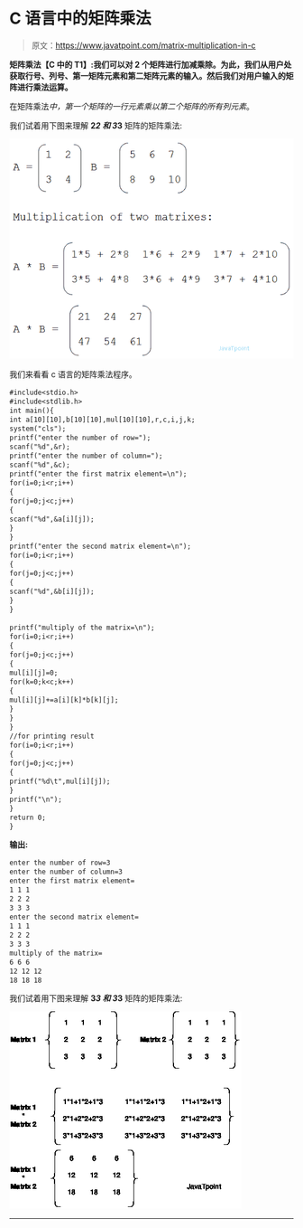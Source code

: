 # C 语言中的矩阵乘法

> 原文：<https://www.javatpoint.com/matrix-multiplication-in-c>

**矩阵乘法【C 中的 T1】:我们可以对 2 个矩阵进行加减乘除。为此，我们从用户处获取行号、列号、第一矩阵元素和第二矩阵元素的输入。然后我们对用户输入的矩阵进行乘法运算。**

在矩阵乘法*中，第一个矩阵的一行元素乘以第二个矩阵的所有列元素*。

我们试着用下图来理解 **2*2 和 3*3** 矩阵的矩阵乘法:

![matrix multiplication program in c](img/6e7d7e06abcc948d49e4bc74e9a87519.png)

我们来看看 c 语言的矩阵乘法程序。

```
#include<stdio.h>  
#include<stdlib.h>
int main(){
int a[10][10],b[10][10],mul[10][10],r,c,i,j,k;  
system("cls");
printf("enter the number of row=");  
scanf("%d",&r);  
printf("enter the number of column=");  
scanf("%d",&c);  
printf("enter the first matrix element=\n");  
for(i=0;i<r;i++)  
{  
for(j=0;j<c;j++)  
{  
scanf("%d",&a[i][j]);  
}  
}  
printf("enter the second matrix element=\n");  
for(i=0;i<r;i++)  
{  
for(j=0;j<c;j++)  
{  
scanf("%d",&b[i][j]);  
}  
}  

printf("multiply of the matrix=\n");  
for(i=0;i<r;i++)  
{  
for(j=0;j<c;j++)  
{  
mul[i][j]=0;  
for(k=0;k<c;k++)  
{  
mul[i][j]+=a[i][k]*b[k][j];  
}  
}  
}  
//for printing result  
for(i=0;i<r;i++)  
{  
for(j=0;j<c;j++)  
{  
printf("%d\t",mul[i][j]);  
}  
printf("\n");  
}  
return 0;
}

```

**输出:**

```
enter the number of row=3
enter the number of column=3
enter the first matrix element=
1 1 1
2 2 2
3 3 3
enter the second matrix element=
1 1 1
2 2 2
3 3 3
multiply of the matrix=
6 6 6
12 12 12
18 18 18

```

我们试着用下图来理解 **3*3 和 3*3** 矩阵的矩阵乘法:

![matrix multiplication in c](img/118ae1039121ad2734f1f4d1fae5e77d.png)

* * *